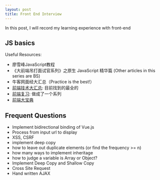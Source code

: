 ```yaml
---
layout: post
title: Front End Interview
---
```


In this post, I will record my learning experience with front-end

## JS basics
Useful Resources:
* 廖雪峰JavaScript教程
* 《大前端吊打面试官系列》之原生 JavaScript 精华篇 (Other articles in this series are BS)
*  牛客网面经大汇总（Practice is the best!）
* [前端技术大汇总](https://fecommunity.github.io/front-end-interview/): 目前找到的最全的
* [前端复习](https://blog.nowcoder.net/yiizgo?page=2): 做成了一个系列
* [前端大宝典](http://blog.poetries.top/FE-Interview-Questions/?nsukey=Vob4o0G8K8%2FsVICltad6pncGURJVdFFUf1%2F%2Be06JHb9Vz%2BPnmwFijIjHxzbxEMQUHl3PP79bzicBUL0aX5oRvcx5D0TyHFodklAzVzXMVThfJSJdv%2FzXqs5PbNi50wDKdPn0mPpygThRidI%2FqrsjJhDURaMb62k%2FKQElLM5bzM9YrV0EexCobd2xIGs87Q3JAo9z%2FGYYeQv8nDPB1ZECDw%3D%3D)

## Frequent Questions
* Implement bidirectional binding of Vue.js
* Process from input url to display
* XSS, CSRF
* implement deep copy
* how to leave out duplicate elements (or find the frequency >= n)
* how many ways to implement inheritage
* how to judge a variable is Array or Object?
* Implement Deep Copy and Shallow Copy
* Cross Site Request
* Hand written AJAX